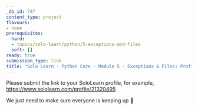 ```yaml
---
_db_id: 747
content_type: project
flavours:
- none
prerequisites:
  hard:
  - topics/solo-learn/python/5-exceptions-and-files
  soft: []
ready: true
submission_type: link
title: "Solo Learn - Python Core - Module 5 - Exceptions & Files: Profile check"
---
```


Please submit the link to your SoloLearn profile, for example, https://www.sololearn.com/profile/21320495

We just need to make sure everyone is keeping up 💚